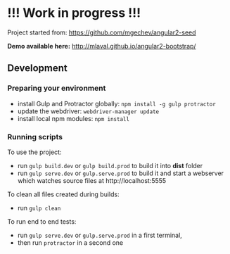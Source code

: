 !!! Work in progress !!!
========================

Project started from: https://github.com/mgechev/angular2-seed  
  
**Demo available here:** http://mlaval.github.io/angular2-bootstrap/  

## Development

### Preparing your environment

- install Gulp and Protractor globally: `npm install -g gulp protractor`
- update the webdriver: `webdriver-manager update`
- install local npm modules: `npm install`

### Running scripts
<!---
For jshint validation:

- run `gulp checkstyle`

To run the tests:

- run `gulp test`
-->
To use the project:

- run `gulp build.dev` or `gulp build.prod` to build it into **dist** folder
- run `gulp serve.dev` or `gulp.serve.prod` to build it and start a webserver which watches source files at http://localhost:5555  

<!---
- run `gulp play tdd` to work in the TDD mode (i.e. watch source files to build and run all tests)
-->
To clean all files created during builds:

- run `gulp clean`

To run end to end tests:
- run `gulp serve.dev` or `gulp.serve.prod` in a first terminal,
- then run `protractor` in a second one
